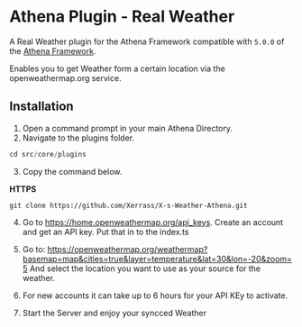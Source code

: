# Athena Plugin - Real Weather

A Real Weather plugin for the Athena Framework compatible with `5.0.0` of the [Athena Framework](https://athenaframework.com/).

Enables you to get Weather form a certain location via the openweathermap.org service.


## Installation

1. Open a command prompt in your main Athena Directory.
2. Navigate to the plugins folder.

```ts
cd src/core/plugins
```

3. Copy the command below.

**HTTPS**
```
git clone https://github.com/Xerrass/X-s-Weather-Athena.git

```

4. Go to https://home.openweathermap.org/api_keys. Create an account and get an API key. Put that in to the index.ts

5. Go to: https://openweathermap.org/weathermap?basemap=map&cities=true&layer=temperature&lat=30&lon=-20&zoom=5
And select the location you want to use as your source for the weather.

6. For new accounts it can take up to 6 hours for your API KEy to activate.

7. Start the Server and enjoy your syncced Weather
